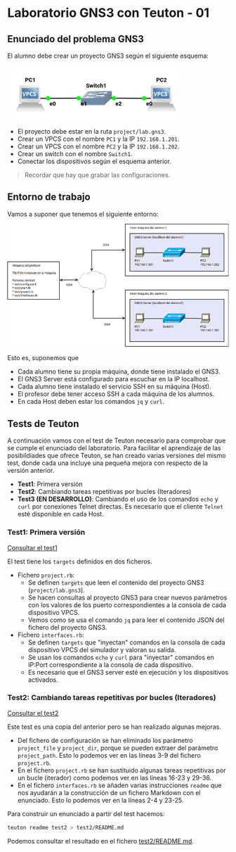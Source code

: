 
# Laboratorio GNS3 con Teuton - 01

## Enunciado del problema GNS3

El alumno debe crear un proyecto GNS3 según el siguiente esquema:

![](images/esquema.png)

* El proyecto debe estar en la ruta `project/lab.gns3`.
* Crear un VPCS con el nombre `PC1` y la IP `192.168.1.201`.
* Crear un VPCS con el nombre `PC2` y la IP `192.168.1.202`.
* Crear un switch con el nombre `Switch1`.
* Conectar los dispositivos según el esquema anterior.

> Recordar que hay que grabar las configuraciones.

## Entorno de trabajo

Vamos a suponer que tenemos el siguiente entorno:

![](images/diagrama1.png)

Esto es, suponemos que 
* Cada alumno tiene su propia máquina, donde tiene instalado el GNS3.
* El GNS3 Server está configurado para escuchar en la IP localhost.
* Cada alumno tiene instalado el servicio SSH en su máquina (Host).
* El profesor debe tener acceso SSH a cada máquina de los alumnos.
* En cada Host deben estar los comandos `jq` y `curl`.

## Tests de Teuton

A continuación vamos con el test de Teuton necesario para comprobar que se cumple el enunciado del laboratorio. Para facilitar el aprendizaje de las posibildiades que ofrece Teuton, se han creado varias versiones del mismo test, donde cada una incluye una pequeña mejora con respecto de la versión anterior.

* **Test1**: Primera versión
* **Test2**: Cambiando tareas repetitivas por bucles (Iteradores)
* **Test3 (EN DESARROLLO)**: Cambiando el uso de los comandos `echo` y `curl` por conexiones Telnet directas. Es necesario que el cliente `Telnet` esté disponible en cada Host.

### Test1: Primera versión

[Consultar el test1](test1)

El test tiene los `targets` definidos en dos ficheros.

* Fichero `project.rb`:
  * Se definen `targets` que leen el contenido del proyecto GNS3 (`project/lab.gns3`). 
  * Se hacen consultas al proyecto GNS3 para crear nuevos parámetros con los valores de los puerto correspondientes a la consola de cada dispositivo VPCS.
  * Vemos como se usa el comando `jq` para leer el contenido JSON del fichero del proyecto GNS3.
* Fichero `interfaces.rb`:
  * Se definen `targets` que "inyectan" comandos en la consola de cada dispositivo VPCS del simulador y valoran su salida.
  * Se usan los comandos `echo` y `curl` para "inyectar" comandos en IP:Port correspondiente a la consola de cada dispositivo.
  * Es necesario que el GNS3 server esté en ejecución y los dispositivos activados.

### Test2: Cambiando tareas repetitivas por bucles (Iteradores)

[Consultar el test2](test2)

Este test es una copia del anterior pero se han realizado algunas mejoras.

* Del fichero de configuración se han eliminado los parámetro `project_file` y `project_dir`, porque se pueden extraer del parámetro `project_path`. Esto lo podemos ver en las líneas 3-9 del fichero `project.rb`.
* En el fichero `project.rb` se han sustituido algunas tareas repetitivas por un bucle (iterador) como podemos ver en las líneas 16-23 y 29-36.
* En el fichero `interfaces.rb` se añaden varias instrucciones `readme` que nos ayudarán a la construcción de un fichero Markdown con el enunciado. Esto lo podemos ver en la líneas 2-4 y 23-25.

Para construir un enunciado a partir del test hacemos:

```bash
teuton readme test2 > test2/README.md
```

Podemos consultar el resultado en el fichero [test2/README.md](test2/README.md).
